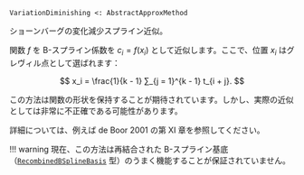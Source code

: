 ```
VariationDiminishing <: AbstractApproxMethod
```

ショーンバーグの変化減少スプライン近似。

関数 $f$ を B-スプライン係数を $c_i = f(x_i)$ として近似します。ここで、位置 $x_i$ はグレヴィル点として選ばれます：

$$
x_i = \frac{1}{k - 1} ∑_{j = 1}^{k - 1} t_{i + j}.
$$

この方法は関数の形状を保持することが期待されています。しかし、実際の近似としては非常に不正確である可能性があります。

詳細については、例えば de Boor 2001 の第 XI 章を参照してください。

!!! warning
    現在、この方法は再結合された B-スプライン基底（[`RecombinedBSplineBasis`](@ref) 型）のうまく機能することが保証されていません。

